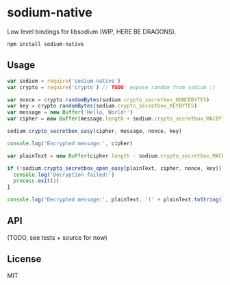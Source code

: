 # sodium-native

Low level bindings for libsodium (WIP, HERE BE DRAGONS).

```
npm install sodium-native
```

## Usage

``` js
var sodium = require('sodium-native')
var crypto = require('crypto') // TODO: expose random from sodium :)

var nonce = crypto.randomBytes(sodium.crypto_secretbox_NONCEBYTES)
var key = crypto.randomBytes(sodium.crypto_secretbox_KEYBYTES)
var message = new Buffer('Hello, World!')
var cipher = new Buffer(message.length + sodium.crypto_secretbox_MACBYTES)

sodium.crypto_secretbox_easy(cipher, message, nonce, key)

console.log('Encrypted message:', cipher)

var plainText = new Buffer(cipher.length - sodium.crypto_secretbox_MACBYTES)

if (!sodium.crypto_secretbox_open_easy(plainText, cipher, nonce, key)) {
  console.log('Decryption failed!')
  process.exit(1)
}

console.log('Decrypted message:', plainText, '(' + plainText.toString() + ')')
```

## API

(TODO, see tests + source for now)

## License

MIT
